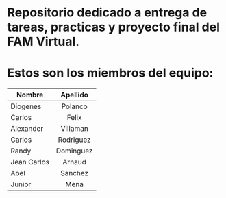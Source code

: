 # Repositorio dedicado a entrega de tareas, practicas y proyecto final del FAM Virtual.

# Estos son los miembros del equipo: 
| Nombre        | Apellido              | 
| ------------- |:---------------------:| 
| Diogenes      | Polanco               | 
| Carlos        | Felix                 | 
| Alexander     | Villaman              | 
| Carlos        | Rodriguez             | 
| Randy         | Dominguez             | 
| Jean Carlos   | Arnaud                | 
| Abel          | Sanchez               | 
|Junior         |Mena                   |
